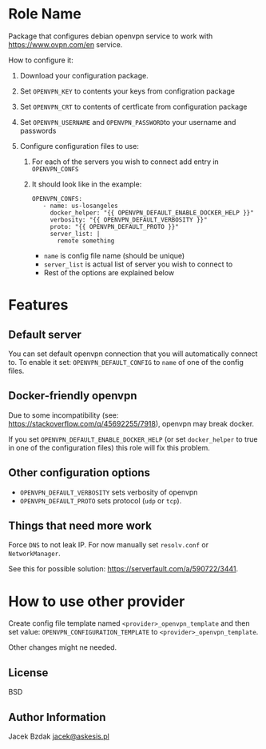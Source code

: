 Role Name
=========

Package that configures debian openvpn service to work with
https://www.ovpn.com/en service.

How to configure it: 
 
1. Download your configuration package. 
2. Set ``OPENVPN_KEY`` to contents your keys from configration package
3. Set ``OPENVPN_CRT`` to contents of certficate from configuration package
4. Set ``OPENVPN_USERNAME`` and ``OPENVPN_PASSWORD``to your username and passwords
5. Configure configuration files to use: 

    1. For each of the servers you wish to connect add entry in ``OPENVPN_CONFS``
    2. It should look like in the example: 
    
           OPENVPN_CONFS:          
              - name: us-losangeles
                docker_helper: "{{ OPENVPN_DEFAULT_ENABLE_DOCKER_HELP }}"
                verbosity: "{{ OPENVPN_DEFAULT_VERBOSITY }}"
                proto: "{{ OPENVPN_DEFAULT_PROTO }}"
                server_list: |
                  remote something
    
       * `name` is config file name (should be unique)
       * `server_list` is actual list of server you wish to connect to
       * Rest of the options are explained below
       
# Features
       
## Default server
You can set default openvpn connection that you will automatically
connect to. To enable it set: ``OPENVPN_DEFAULT_CONFIG`` to 
``name`` of one of the config files. 

## Docker-friendly openvpn
       
Due to some incompatibility (see: https://stackoverflow.com/q/45692255/7918), 
openvpn may break docker. 

If you set ``OPENVPN_DEFAULT_ENABLE_DOCKER_HELP`` 
(or set ``docker_helper`` to true in one of the configuration files) this role will
fix this problem. 

## Other configuration options

* ``OPENVPN_DEFAULT_VERBOSITY`` sets verbosity of openvpn
* ``OPENVPN_DEFAULT_PROTO`` sets protocol (``udp`` or ``tcp``). 

## Things that need more work

Force ``DNS`` to not leak IP. For now manually set ``resolv.conf`` or 
``NetworkManager``. 

See this for possible solution: https://serverfault.com/a/590722/3441. 


# How to use other provider

Create config file template named `<provider>_openvpn_template`
and then set value: `OPENVPN_CONFIGURATION_TEMPLATE` to `<provider>_openvpn_template`. 

Other changes might ne needed. 


License
-------

BSD

Author Information
------------------

Jacek Bzdak <jacek@askesis.pl>
